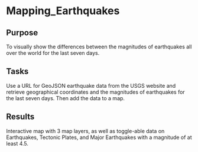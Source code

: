 # Mapping_Earthquakes

## Purpose
To visually show the differences between the magnitudes of earthquakes all over the world for the last seven days.

## Tasks
Use a URL for GeoJSON earthquake data from the USGS website and retrieve geographical coordinates and the magnitudes of earthquakes for the last seven days. Then add the data to a map.

## Results
Interactive map with 3 map layers, as well as toggle-able data on Earthquakes, Tectonic Plates, and Major Earthquakes with a magnitude of at least 4.5.
